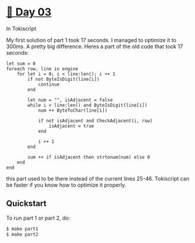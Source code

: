 # [🎄 Day 03](https://adventofcode.com/2023/day/3)
In Tokiscript

My first solution of part 1 took 17 seconds. I managed to optimize it to 300ms. A pretty big difference.
Heres a part of the old code that took 17 seconds:

```
let sum = 0
foreach row, line in engine
    for let i = 0; i < line:len(); i ++ 1
        if not ByteIsDigit(line[i])
            continue
        end

        let num = "", isAdjacent = false
        while i < line:len() and ByteIsDigit(line[i])
            num ++ ByteToChar(line[i])

            if not isAdjacent and CheckAdjacent(i, row)
                isAdjacent = true
            end

            i ++ 1
        end

        sum ++ if isAdjacent then strtonum(num) else 0
    end
end
```

this part used to be there instead of the current lines 25-46. Tokiscript can be faster if you know
how to optimize it properly.

## Quickstart
To run part 1 or part 2, do:
```sh
$ make part1
$ make part2
```
